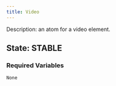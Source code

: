 ```yaml
---
title: Video
---
```

Description: an atom for a video element.
## State: STABLE
### Required Variables
~~~
None
~~~